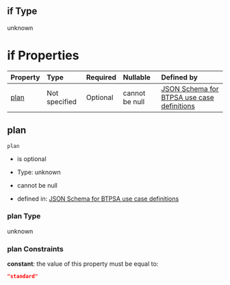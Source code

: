 ## if Type

unknown

# if Properties

| Property      | Type          | Required | Nullable       | Defined by                                                                                                                                                                                                                                  |
| :------------ | :------------ | :------- | :------------- | :------------------------------------------------------------------------------------------------------------------------------------------------------------------------------------------------------------------------------------------ |
| [plan](#plan) | Not specified | Optional | cannot be null | [JSON Schema for BTPSA use case definitions](btpsa-usecase-properties-services-items-allof-1-then-allof-92-then-allof-0-if-properties-plan.md "undefined#/properties/services/items/allOf/1/then/allOf/92/then/allOf/0/if/properties/plan") |

## plan



`plan`

*   is optional

*   Type: unknown

*   cannot be null

*   defined in: [JSON Schema for BTPSA use case definitions](btpsa-usecase-properties-services-items-allof-1-then-allof-92-then-allof-0-if-properties-plan.md "undefined#/properties/services/items/allOf/1/then/allOf/92/then/allOf/0/if/properties/plan")

### plan Type

unknown

### plan Constraints

**constant**: the value of this property must be equal to:

```json
"standard"
```
